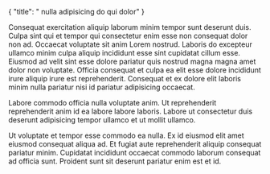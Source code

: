 {
  "title": " nulla adipisicing do qui dolor"
}

Consequat exercitation aliquip laborum minim tempor sunt deserunt duis. Culpa sint qui et tempor qui consectetur enim esse non consequat dolor non ad. Occaecat voluptate sit anim Lorem nostrud. Laboris do excepteur ullamco minim culpa aliquip incididunt esse sint cupidatat cillum esse. Eiusmod ad velit sint esse dolore pariatur quis nostrud magna magna amet dolor non voluptate. Officia consequat et culpa ea elit esse dolore incididunt irure aliquip irure est reprehenderit. Consequat et ex dolore elit laboris minim nulla pariatur nisi id pariatur adipisicing occaecat.

Labore commodo officia nulla voluptate anim. Ut reprehenderit reprehenderit anim id ea labore labore laboris. Labore ut consectetur duis deserunt adipisicing tempor ullamco et ut mollit ullamco.

Ut voluptate et tempor esse commodo ea nulla. Ex id eiusmod elit amet eiusmod consequat aliqua ad. Et fugiat aute reprehenderit aliquip consequat pariatur minim. Cupidatat incididunt occaecat commodo laborum consequat ad officia sunt. Proident sunt sit deserunt pariatur enim est et id.